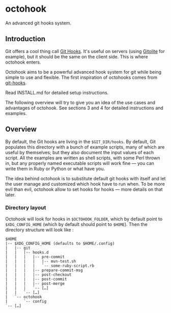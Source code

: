 # octohook

An advanced git hooks system.

## Introduction

Git offers a cool thing call [Git Hooks](http://git-scm.com/book/en/Customizing-Git-Git-Hooks). 
It's useful on servers (using [Gitolite](https://github.com/sitaramc/gitolite/)
for example), but it should be the same on the client side. This is where
octohook enters.

Octohook aims to be a powerful advanced hook system for git while being simple
to use and flexible. The first inspiration of octohooks comes from
[git-hooks](https://github.com/endorama/git-hooks).

Read INSTALL.md for detailed setup instructions.

The following overview will try to give you an idea of the use cases and
advantages of octohook. See sections 3 and 4 for detailed instructions and
examples.

## Overview

By default, the Git hooks are living in the ``$GIT_DIR/hooks``. By default,
Git populates this directory with a bunch of example scripts, many of which
are useful by themselves; but they also document the input values of each
script. All the examples are written as shell scripts, with some Perl thrown
in, but any properly named executable scripts will work fine — you can write
them in Ruby or Python or what have you.

The idea behind octohook is to substitute default git hooks with itself and
let the user manage and customized which hook have to run when. To be more
evil than evil, octohook allow to set hooks for hooks — more details on that
later.

### Directory layout

Octohook will look for hooks in ``$OCTOHOOK_FOLDER``, which by default point to
``$XDG_CONFIG_HOME`` (which by default should point to ``$HOME``). Then the
directory structure will look like :

    $HOME
    |-- $XDG_CONFIG_HOME (defaults to $HOME/.config)
    |   |-- git
    |   |   |-- hooks.d
    |   |   |   |-- pre-commit
    |   |   |   |   |-- mvn-test.sh
    |   |   |   |   `-- some-ruby-script.rb
    |   |   |   |-- prepare-commit-msg
    |   |   |   |-- post-checkout
    |   |   |   |-- post-commit
    |   |   |   |-- post-merge
    |   |   |   `-- […]
    |   |   `-- […]
    |   `-- octohook
    |       `-- config
    ˙-- […]


